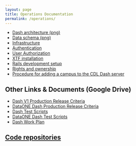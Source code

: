 ```yaml
---
layout: page
title: Operations Documentation
permalink: /operations/
---
```


* [Dash architecture (png)](https://CDLUC3.github.io/dash/architecture-overview)
* [Data schema (png)](https://raw.githubusercontent.com/CDLUC3/dash/gh-pages/docs/dash_schema_v2.png)
* [Infrastructure](https://CDLUC3.github.io/dash/infrastructure)
* [Authentication](https://CDLUC3.github.io/dash/authentication)
* [User Authorization](https://CDLUC3.github.io/dash/user-authorization)
* [XTF installation](https://CDLUC3.github.io/dash/XTF-Installation)
* [Rails development setup](https://CDLUC3.github.io/dash/rails-setup)
* [Rights and ownership](https://CDLUC3.github.io/dash/Rights-Ownership-Licenses)
* [Procedure for adding a campus to the CDL Dash server](https://CDLUC3.github.io/dash/procedure-to-add-campus)

## Other Links & Documents (Google Drive)

<ul>
  <li><a href="https://docs.google.com/document/d/1u00NWxien-eZ5uvXpCIpSMWb1SO_5RLkh2l2IaTLIsQ/edit#heading=h.mw366im6tj2j">Dash V1 Production Release Criteria</a></li>
  <li><a href="https://docs.google.com/document/d/1bFe6oz_lFc_1RTzeNZvD52DZNHO-3-KcLRqa19vIyPs/edit?usp=sharing">DataONE Dash Production Release Criteria</a></li>
<li><a href="https://docs.google.com/document/d/16qG6OycEg_6dPP8TR-1h9pMwQG_HOSEeS33D4Xyi3ZY/edit">Dash Test Scripts</a></li>
<li><a href="https://docs.google.com/document/d/1l6F54B-xFLVhh5RmlVMTYL3Lu0wU6VLjP9r_TN7-TdI/edit">DataONE Dash Test Scripts</a></li>
<li><a href="https://docs.google.com/spreadsheets/d/1zA8YBOvSvAYd66mqnbg_eMrt6oAdi_LFvCIBGzHZqIw/edit#gid=1629117340">Dash Work Plan</a></li>
</ul>

## [Code repositories](http://CDLUC3.github.io/dash/code-repositories)
